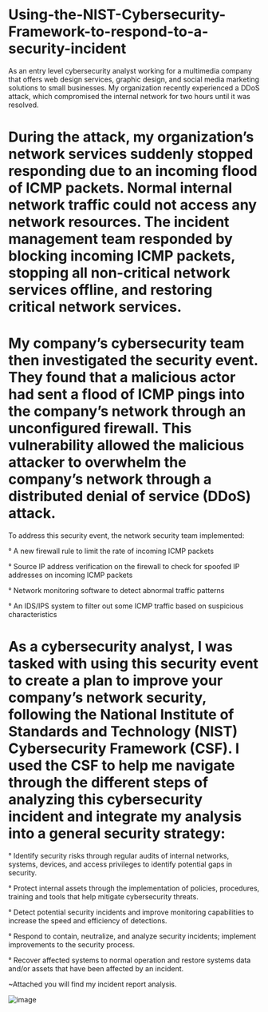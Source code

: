 # Using-the-NIST-Cybersecurity-Framework-to-respond-to-a-security-incident
As an entry level cybersecurity analyst working for a multimedia company that offers web design services, graphic design, and social media marketing solutions to small businesses. My organization recently experienced a DDoS attack, which compromised the internal network for two hours until it was resolved.

# During the attack, my organization’s network services suddenly stopped responding due to an incoming flood of ICMP packets. Normal internal network traffic could not access any network resources. The incident management team responded by blocking incoming ICMP packets, stopping all non-critical network services offline, and restoring critical network services. 

# My company’s cybersecurity team then investigated the security event. They found that a malicious actor had sent a flood of ICMP pings into the company’s network through an unconfigured firewall. This vulnerability allowed the malicious attacker to overwhelm the company’s network through a distributed denial of service (DDoS) attack. 

To address this security event, the network security team implemented: 

° A new firewall rule to limit the rate of incoming ICMP packets

° Source IP address verification on the firewall to check for spoofed IP addresses on incoming ICMP packets

° Network monitoring software to detect abnormal traffic patterns

° An IDS/IPS system to filter out some ICMP traffic based on suspicious characteristics

# As a cybersecurity analyst, I was tasked with using this security event to create a plan to improve your company’s network security, following the National Institute of Standards and Technology (NIST) Cybersecurity Framework (CSF). I used the CSF to help me navigate through the different steps of analyzing this cybersecurity incident and integrate my analysis into a general security strategy:

° Identify security risks through regular audits of internal networks, systems, devices, and access privileges to identify potential gaps in security. 

° Protect internal assets through the implementation of policies, procedures, training and tools that help mitigate cybersecurity threats. 

° Detect potential security incidents and improve monitoring capabilities to increase the speed and efficiency of detections. 

° Respond to contain, neutralize, and analyze security incidents; implement improvements to the security process. 

° Recover affected systems to normal operation and restore systems data and/or assets that have been affected by an incident. 

~Attached you will find my incident report analysis. 

![image](https://github.com/MarcoSantibanez/Using-the-NIST-Cybersecurity-Framework-to-respond-to-a-security-incident/assets/138132151/43f599ff-89e8-4ebc-840c-e6cd9c1d9389)

